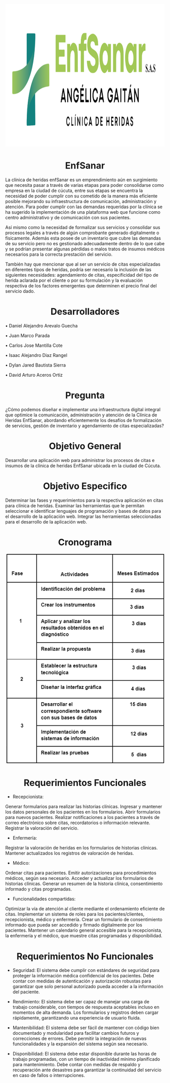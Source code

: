 <p align="center">
    <a href="https://github.com/vvpskvd/Enf-Sanar/tree/main/Images">
        <img src="https://github.com/vvpskvd/Enf-Sanar/blob/main/Images/LogoImage-Enf-Sanar.png" alt="Image" width="950" height="450"/>
    </a>
</p>

<h1 align="center"> EnfSanar </h1>
La clínica de heridas enfSanar es un emprendimiento aún en surgimiento que necesita pasar a través de varias etapas para poder consolidarse como empresa en la ciudad de cúcuta, entre sus etapas se encuentra la necesidad de poder cumplir con su cometido de la manera más eficiente posible mejorando su infraestructura de comunicación, administración y atención. Para poder cumplir con las demandas requeridas por la clínica se ha sugerido la implementación de una plataforma web que funcione como centro administrativo y de comunicación con sus pacientes.

Así mismo como la necesidad de formalizar sus servicios y consolidar sus procesos legales a través de algún comprobante generado digitalmente o físicamente. Además esta posee de un inventario que cubre las demandas de su servicio pero no es gestionado adecuadamente dentro de lo que cabe y se podrían presentar algunas pérdidas o malos tratos de insumos médicos necesarios para la correcta prestación del servicio.

También hay que mencionar que al ser un servicio de citas especializadas en diferentes tipos de heridas, podría ser necesario la inclusión de las siguientes necesidades: agendamiento de citas, especificidad del tipo de herida aclarada por el cliente o por su formulación y la evaluación respectiva de los factores emergentes que determinen el precio final del servicio dado.

<h1 align="center"> Desarrolladores </h1>
  <p> • Daniel Alejandro Arevalo Guecha </p>
  <p> • Juan Marco Parada </p>
  <p> • Carlos Jose Mantilla Cote </p>
  <p> • Isaac Alejandro Diaz Rangel </p>
  <p> • Dylan Jared Bautista Sierra </p>
  <p> • David Arturo Aceros Ortiz </p>

<h1 align="center"> Pregunta </h1>
¿Cómo podemos diseñar e implementar una infraestructura digital integral que optimice 
la comunicación, administración y atención de la Clínica de Heridas EnfSanar, abordando 
eficientemente los desafíos de formalización de servicios, gestión de inventario y agendamiento de citas especializadas?

<h1 align="center"> Objetivo General </h1>
Desarrollar una aplicación web para administrar los procesos de citas e insumos de la 
clínica de heridas EnfSanar ubicada en la ciudad de Cúcuta.

<h1 align="center"> Objetivo Especifico </h1>
Determinar las fases  y requerimientos para la respectiva aplicación en citas para clínica de heridas.
Examinar las herramientas  que le permitan seleccionar e identificar lenguajes de programación y bases 
de datos para el desarrollo de la aplicación web.
Integrar las herramientas seleccionadas para el desarrollo de la aplicación web.

<h1 align="center"> Cronograma </h1>

<p align="center">
    <a href="https://github.com/vvpskvd/Enf-Sanar/tree/main/Images">
        <img src="https://github.com/vvpskvd/Enf-Sanar/blob/main/Images/ImageCronograma.png" />
    </a>
</p>

<h1 align="center"> Requerimientos Funcionales </h1>

- Recepcionista:

Generar formularios para realizar las historias clínicas.
Ingresar y mantener los datos personales de los pacientes en los formularios.
Abrir formularios para nuevos pacientes.
Realizar notificaciones a los pacientes a través de correo electrónico sobre citas, recordatorios o información relevante.
Registrar la valoración del servicio.

- Enfermería:

Registrar la valoración de heridas en los formularios de historias clínicas.
Mantener actualizados los registros de valoración de heridas. 

- Médico:

Ordenar citas para pacientes.
Emitir autorizaciones para procedimientos médicos, según sea necesario.
Acceder y actualizar los formularios de historias clínicas.
Generar un resumen de la historia clínica, consentimiento informado y citas programadas.

- Funcionalidades compartidas:

Optimizar la vía de atención al cliente mediante el ordenamiento eficiente de citas.
Implementar un sistema de roles para los pacientes/clientes, recepcionista, médico y enfermería.
Crear un formulario de consentimiento informado que pueda ser accedido y firmado digitalmente por los pacientes.
Mantener un calendario general accesible para la recepcionista, la enfermería y el médico, que muestre citas programadas y disponibilidad.

<h1 align="center">Requerimientos No Funcionales </h1>

- Seguridad:
El sistema debe cumplir con estándares de seguridad para proteger la información médica confidencial de los pacientes.
Debe contar con medidas de autenticación y autorización robustas para garantizar que solo personal autorizado pueda acceder a la información del paciente.

- Rendimiento:
El sistema debe ser capaz de manejar una carga de trabajo considerable, con tiempos de respuesta aceptables incluso en momentos de alta demanda.
Los formularios y registros deben cargar rápidamente, garantizando una experiencia de usuario fluida.

- Mantenibilidad:
El sistema debe ser fácil de mantener con código bien documentado y modularidad para facilitar cambios futuros y correcciones de errores.
Debe permitir la integración de nuevas funcionalidades y la expansión del sistema según sea necesario.

- Disponibilidad:
El sistema debe estar disponible durante las horas de trabajo programadas, con un tiempo de inactividad mínimo planificado para mantenimiento.
Debe contar con medidas de respaldo y recuperación ante desastres para garantizar la continuidad del servicio en caso de fallos o interrupciones.


